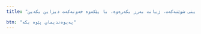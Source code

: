 ```yaml
---
title: "بە گۆڕینی شوێنەکەت، ژیانت بەرز بکەرەوە. با پێکەوە خەونەکەت دیزاین بکەین."

btn: "پەیوەندیمان پێوە بکە"
---
```

